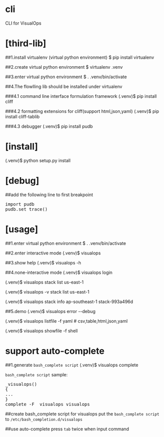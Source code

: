 cli
===
CLI for VisualOps



[third-lib]
===
##1.install virtualenv (virtual python environment)
$ pip install virtualenv

##2.create virtual python environment
$ virtualenv .venv

##3.enter virtual python environment
$ . .venv/bin/activate


##4.The flowlling lib should be installed under virtualenv

###4.1 command line interface formulation framework
(.venv)$ pip install cliff

###4.2 formatting extensions for cliff(support html,json,yaml)
(.venv)$ pip install cliff-tablib

###4.3 debugger
(.venv)$ pip install pudb



[install]
===
(.venv)$ python setup.py install



[debug]
===
##add the following line to first breakpoint
<pre>
import pudb
pudb.set_trace()
</pre>



[usage]
==================================================
##1.enter virtual python environment
$ . .venv/bin/activate

##2.enter interactive mode
(.venv)$ visualops

##3.show help
(.venv)$ visualops -h

##4.none-interactive mode
(.venv)$ visualops login

(.venv)$ visualops stack list us-east-1

(.venv)$ visualops -v stack list us-east-1

(.venv)$ visualops stack info ap-southeast-1 stack-993a496d

##5.demo
(.venv)$ visualops error --debug

(.venv)$ visualops listfile -f yaml # csv,table,html,json,yaml

(.venv)$ visualops showfile -f shell



support auto-complete
===
##1.generate `bash_complete script`
(.venv)$ visualops complete

`bash_complete script` sample:
<pre>
_visualops()
{
...
}
complete -F _visualops visualops
</pre>

##create bash_complete script for visualops
put the `bash_complete script` to `/etc/bash_completion.d/visualops`

##use auto-complete
press `tab` twice when input command
